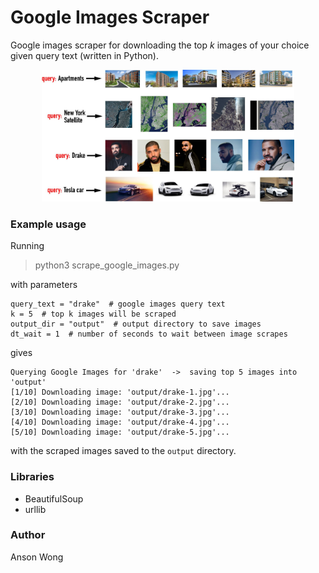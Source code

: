 # Google Images Scraper

Google images scraper for downloading the top _k_ images of your choice given query text (written in Python).

<p align="center">
<img src="https://github.com/ankonzoid/artificio/blob/master/scrape_google_images/coverart/coverart.jpg" width="80%">
</p>

### Example usage

Running

> python3 scrape_google_images.py

with parameters

```
query_text = "drake"  # google images query text
k = 5  # top k images will be scraped
output_dir = "output"  # output directory to save images
dt_wait = 1  # number of seconds to wait between image scrapes
```

gives

```
Querying Google Images for 'drake'  ->  saving top 5 images into 'output'
[1/10] Downloading image: 'output/drake-1.jpg'...
[2/10] Downloading image: 'output/drake-2.jpg'...
[3/10] Downloading image: 'output/drake-3.jpg'...
[4/10] Downloading image: 'output/drake-4.jpg'...
[5/10] Downloading image: 'output/drake-5.jpg'...
```

with the scraped images saved to the `output` directory.

### Libraries

* BeautifulSoup
* urllib

### Author

Anson Wong